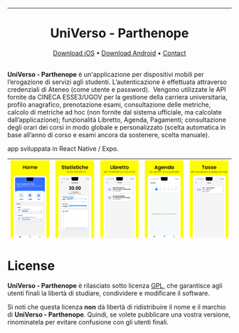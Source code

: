 
---

<p align="center">
<h1 align="center">UniVerso - Parthenope</h1>
</p>
<p align="center">
  <a href="#">Download iOS</a> • <a href="#">Download Android</a> • <a href="mailto:dipalosalvatore1@gmail.com">Contact</a>
<br><br>
</p>

**UniVerso - Parthenope** è un'applicazione per dispositivi mobili per l’erogazione di servizi agli studenti. L’autenticazione è effettuata attraverso credenziali di Ateneo (come utente e password). 
Vengono utilizzate le API fornite da CINECA ESSE3/UGOV per la gestione della carriera universitaria, profilo anagrafico, prenotazione esami, consultazione delle metriche, calcolo di metriche ad hoc (non fornite dal sistema ufficiale, ma calcolate dall’applicazione); funzionalità Libretto, Agenda, Pagamenti; consultazione degli orari dei corsi in modo globale e personalizzato (scelta automatica in base all’anno di corso e esami ancora da sostenere, scelta manuale). 

app sviluppata in React Native / Expo.

| <img src="/assets/image1.png" width="256"> | <img src="/assets/image2.png" width="256"> | <img src="/assets/image3.png" width="256"> | <img src="/assets/image4.png" width="256"> | <img src="/assets/image5.png" width="256"> |
| ------------------------------------------ | ------------------------------------------ | ------------------------------------------ | ------------------------------------------ | ------------------------------------------ |

# License

**UniVerso - Parthenope** è rilasciato sotto licenza [GPL](https://en.wikipedia.org/wiki/GNU_General_Public_License), che garantisce agli utenti finali la libertà di studiare, condividere e modificare il software.

Si noti che questa licenza **non** dà libertà di ridistribuire il nome e il marchio di **UniVerso - Parthenope**. Quindi, se volete pubblicare una vostra versione, rinominatela per evitare confusione con gli utenti finali.
